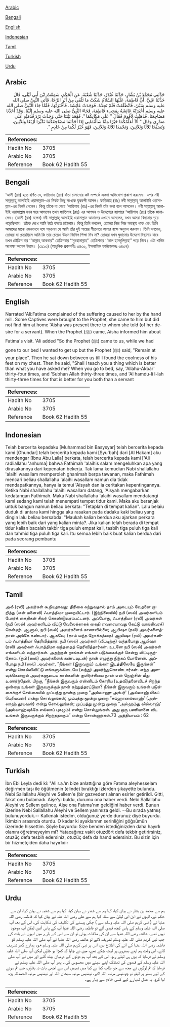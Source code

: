[Arabic](#arabic)

[Bengali](#bengali)

[English](#english)

[Indonesian](#indonesian)

[Tamil](#tamil)

[Turkish](#turkish)

[Urdu](#urdu)

## Arabic


<div dir="rtl" lang="ar" style={{fontSize:'larger',backgroundColor:'#f8f9fa',padding:20}}>
حَدَّثَنِي مُحَمَّدُ بْنُ بَشَّارٍ، حَدَّثَنَا غُنْدَرٌ، حَدَّثَنَا شُعْبَةُ، عَنِ الْحَكَمِ، سَمِعْتُ ابْنَ أَبِي لَيْلَى، قَالَ حَدَّثَنَا عَلِيٌّ، أَنَّ فَاطِمَةَ، عَلَيْهَا السَّلاَمُ شَكَتْ مَا تَلْقَى مِنْ أَثَرِ الرَّحَا، فَأَتَى النَّبِيَّ صلى الله عليه وسلم سَبْىٌ، فَانْطَلَقَتْ فَلَمْ تَجِدْهُ، فَوَجَدَتْ عَائِشَةَ، فَأَخْبَرَتْهَا، فَلَمَّا جَاءَ النَّبِيُّ صلى الله عليه وسلم أَخْبَرَتْهُ عَائِشَةُ بِمَجِيءِ فَاطِمَةَ، فَجَاءَ النَّبِيُّ صلى الله عليه وسلم إِلَيْنَا، وَقَدْ أَخَذْنَا مَضَاجِعَنَا، فَذَهَبْتُ لأَقُومَ فَقَالَ ‏"‏ عَلَى مَكَانِكُمَا ‏"‏‏.‏ فَقَعَدَ بَيْنَنَا حَتَّى وَجَدْتُ بَرْدَ قَدَمَيْهِ عَلَى صَدْرِي وَقَالَ ‏"‏ أَلاَ أُعَلِّمُكُمَا خَيْرًا مِمَّا سَأَلْتُمَانِي إِذَا أَخَذْتُمَا مَضَاجِعَكُمَا تُكَبِّرَا أَرْبَعًا وَثَلاَثِينَ، وَتُسَبِّحَا ثَلاَثًا وَثَلاَثِينَ، وَتَحْمَدَا ثَلاَثَةً وَثَلاَثِينَ، فَهْوَ خَيْرٌ لَكُمَا مِنْ خَادِمٍ ‏"‏‏.‏
</div>
<div style={{backgroundColor:'#f8f9fa',padding:20, marginBottom: 10}}><table> <thead> <tr> <th>References:</th> <th></th> </tr> </thead> <tbody><tr><td>Hadith No</td><td>3705</td></tr><tr><td>Arabic No</td><td>3705</td></tr><tr><td>Reference</td><td>Book 62 Hadith 55</td></tr></tbody></table></div>

## Bengali


<div dir="ltr" lang="bn" style={{fontSize:'larger',backgroundColor:'#f8f9fa',padding:20}}>
‘আলী (রাঃ) হতে বর্ণিত যে, ফাতিমাহ (রাঃ) যাঁতা চালানোর কষ্ট সম্পর্কে একদা অভিযোগ প্রকাশ করলেন। এপর নবী সাল্লাল্লাহু আলাইহি ওয়াসাল্লাম-এর নিকট কিছু সংখ্যক যুদ্ধবন্দী আসল। ফাতিমাহ (রাঃ) নবী সাল্লাল্লাহু আলাইহি ওয়াসাল্লাম-এর নিকট গেলেন। কিন্তু তাঁকে না পেয়ে ‘আয়িশাহ (রাঃ)-এর নিকট তাঁর কথা বলে আসলেন। নবী সাল্লাল্লাহু আলাইহি ওয়াসাল্লাম যখন ঘরে আসলেন তখন ফাতিমাহ (রাঃ) এর আগমন ও উদ্দেশ্যের ব্যাপারে ‘আয়িশাহ (রাঃ) তাঁকে জানালেন। (আলী (রাঃ) বলেন) নবী সাল্লাল্লাহু আলাইহি ওয়াসাল্লাম আমাদের এখানে আসলেন, যখন আমরা বিছানায় শুয়ে পড়েছিলাম। তাঁকে দেখে আমি উঠে বসতে চাইলাম। কিন্তু তিনি বললেন, তোমরা নিজ নিজ অবস্থায় থাক এবং তিনি আমাদের মাঝে এমনভাবে বসে পড়লেন যে আমি তাঁর দুই পায়ের শীতলতা আমার বক্ষে অনুভব করলাম। তিনি বললেন, তোমরা যা চেয়েছিলে আমি কি তার চেয়েও উত্তম জিনিস শিক্ষা দিব না? তোমরা যখন ঘুমানোর উদ্দেশে বিছানায় যাবে তখন চৌত্রিশ বার ‘‘আল্লাহ্ আকবার’’ তেত্রিশবার ‘‘সুবহানাল্লাহ’’ তেত্রিশবার ‘‘আল হামদুলিল্লাহ’’ পড়ে নিবে। এটা খাদিম অপেক্ষা অনেক উত্তম। (৩১১৩) (আধুনিক প্রকাশনীঃ ৩৪৩০, ইসলামিক ফাউন্ডেশনঃ ৩৪৩৭)
</div>
<div style={{backgroundColor:'#f8f9fa',padding:20, marginBottom: 10}}><table> <thead> <tr> <th>References:</th> <th></th> </tr> </thead> <tbody><tr><td>Hadith No</td><td>3705</td></tr><tr><td>Arabic No</td><td>3705</td></tr><tr><td>Reference</td><td>Book 62 Hadith 55</td></tr></tbody></table></div>

## English


<div dir="ltr" lang="en" style={{fontSize:'larger',backgroundColor:'#f8f9fa',padding:20}}>
Narrated 'Ali:Fatima complained of the suffering caused to her by the hand mill. Some Captives were brought to the Prophet, she came to him but did not find him at home 'Aisha was present there to whom she told (of her desire for a servant). When the Prophet (ﷺ) came, Aisha informed him about Fatima's visit. 'Ali added "So the Prophet (ﷺ) came to us, while we had gone to our bed I wanted to get up but the Prophet (ﷺ) said, "Remain at your place". Then he sat down between us till I found the coolness of his feet on my chest. Then he said, "Shall I teach you a thing which is better than what you have asked me? When you go to bed, say, 'Allahu-Akbar' thirty-four times, and 'Subhan Allah thirty-three times, and 'Al hamdu-li l-lah thirty-three times for that is better for you both than a servant
</div>
<div style={{backgroundColor:'#f8f9fa',padding:20, marginBottom: 10}}><table> <thead> <tr> <th>References:</th> <th></th> </tr> </thead> <tbody><tr><td>Hadith No</td><td>3705</td></tr><tr><td>Arabic No</td><td>3705</td></tr><tr><td>Reference</td><td>Book 62 Hadith 55</td></tr></tbody></table></div>

## Indonesian


<div dir="ltr" lang="id" style={{fontSize:'larger',backgroundColor:'#f8f9fa',padding:20}}>
Telah bercerita kepadaku [Muhammad bin Basysyar] telah bercerita kepada kami [Ghundar] telah bercerita kepada kami [Syu'bah] dari [Al Hakam] aku mendengar [Ibnu Abu Laila] berkata, telah bercerita kepada kami ['Ali radliallahu 'anhuma] bahwa Fathimah 'alaihis salam mengeluhkan apa yang dirasakannya dari kepenatan bekerja. Tak lama kemudian Nabi shallallahu 'alaihi wasallam memperoleh ghanimah berpa tawanan, maka Fathimah mencari beliau shallallahu 'alaihi wasallam namun dia tidak mendapatkannya, hanya ia temui 'Aisyah dan ia ceritakan kepentingannya. Ketika Nabi shallallahu 'alaihi wasallam datang, 'Aisyah mengabarkan kedatangan Fathimah. Maka Nabi shallallahu 'alaihi wasallam mendatangi kami sedang kami telah menempati tempat tidur kami. Maka aku beranjak untuk bangun namun beliau berkata: "Tetaplah di tempat kalian". Lalu belaiu duduk di antara kami hingga aku rasakan pada dadaku kaki beliau yang dingin lalu beliau bersabda: "Maukah kalian berdua aku ajarkan perkara yang lebih baik dari yang kalian minta?. Jika kalian telah berada di tempat tidur kalian bacalah takbir tiga puluh empat kali, tasbih tiga puluh tiga kali dan tahmid tiga puluh tiga kali. Itu semua lebih baik buat kalian berdua dari pada seorang pembantu
</div>
<div style={{backgroundColor:'#f8f9fa',padding:20, marginBottom: 10}}><table> <thead> <tr> <th>References:</th> <th></th> </tr> </thead> <tbody><tr><td>Hadith No</td><td>3705</td></tr><tr><td>Arabic No</td><td>3705</td></tr><tr><td>Reference</td><td>Book 62 Hadith 55</td></tr></tbody></table></div>

## Tamil


<div dir="ltr" lang="ta" style={{fontSize:'larger',backgroundColor:'#f8f9fa',padding:20}}>
அலீ (ரலி) அவர்கள் கூறியதாவது: திரிகை சுற்றுவதால் தாம் அடையும் வேதனை குறித்து (என் மனைவி) ஃபாத்திமா முறையிட்டார். (இந்நிலையில்) நபி (ஸல்) அவர்களிடம் போர்க் கைதிகள் சிலர் கொண்டுவரப்பட்டனர். அப்போது, ஃபாத்திமா (ரலி) அவர்கள் (நபி (ஸல்) அவர்களிடம் வீட்டு வேலைக்காகக் கைதி எவரையாவது கேட்டு வாங்கிவரச்) சென்றார். ஆனால், நபி (ஸல்) அவர்களைக் காணவில்லை; ஆயிஷா (ரலி) அவர்களைத்தான் அங்கே கண்டார். ஆகவே, (தாம் வந்த நோக்கத்தை) ஆயிஷா (ரலி) அவர்களிடம் ஃபாத்திமா தெரிவித்தார். நபி (ஸல்) அவர்கள் (வீட்டிற்கு) வந்தபோது ஆயிஷா (ரலி) அவர்கள் ஃபாத்திமா வந்ததைத் தெரிவித்தார்கள். உடனே நபி (ஸல்) அவர்கள் எங்களிடம் வந்தார்கள். அதற்குள் நாங்கள் எங்கள் படுக்கைக்குச் சென்று விட்டிருந்தோம். (நபி (ஸல்) அவர்களைக் கண்டவுடன்) நான் எழுந்து நிற்கப் போனேன். அப்போது நபி (ஸல்) அவர்கள், “நீங்கள் (இருவரும்) உங்கள் இடத்திலேயே இருங்கள்” என்று சொல்லிவிட்டு எங்களுக்கிடையே (வந்து) அமர்ந்துகொண்டார்கள். எந்த அளவுக்கென்றால் அவர்களுடைய கால்களின் குளிர்ச்சியை நான் என் நெஞ்சின் மீது உணர்ந்தேன். பிறகு, “நீங்கள் இருவரும் என்னிடம் கோரிய (உதவி)தனைவிடச் சிறந்த ஒன்றை உங்கள் இருவருக்கும் நான் கற்றுத்தரட்டுமா? நீங்கள் இருவரும் உங்கள் படுக்கைக்குச் செல்கையில் முப்பத்து நான்கு முறை “அல்லாஹு அக்பர்' (அல்லாஹ் மிகப் பெரியவன்) என்று சொல்லுங்கள்; முப்பத்து மூன்று முறை “சுப்ஹானல்லாஹ்' (அல்லாஹ் தூயவன்) என்று சொல்லுங்கள்; முப்பத்து மூன்று முறை “அல்ஹம்து லில்லாஹ்' (அல்லாஹ்வுக்கே எல்லாப் புகழும்) என்று சொல்லுங்கள். அது ஒரு பணியாளை விட உங்கள் இருவருக்கும் சிறந்ததாகும்” என்று சொன்னார்கள்.73 அத்தியாயம் : 62
</div>
<div style={{backgroundColor:'#f8f9fa',padding:20, marginBottom: 10}}><table> <thead> <tr> <th>References:</th> <th></th> </tr> </thead> <tbody><tr><td>Hadith No</td><td>3705</td></tr><tr><td>Arabic No</td><td>3705</td></tr><tr><td>Reference</td><td>Book 62 Hadith 55</td></tr></tbody></table></div>

## Turkish


<div dir="ltr" lang="tr" style={{fontSize:'larger',backgroundColor:'#f8f9fa',padding:20}}>
İbn Ebi Leyla dedi ki: "Ali r.a.'ın bize anlattığına göre Fatıma aleyhesselam değirmen taşı ile öğütmenin (elinde) bıraktığı izlerden şikayette bulundu. Nebi Sallallahu Aleyhi ve Sellem'e (bir gazveden) alınan esirler getirildi. Gitti, fakat onu bulamadı. Aişe'yi buldu, durumu ona haber verdi. Nebi Sallallahu Aleyhi ve Sellem gelince, Aişe ona Fatıma'nın geldiğini haber verdi. Bunun üzerine Nebi Sallallahu Aleyhi ve Sellem yanımıza geldi. --Bu sırada yatmış bulunuyorduk.-- Kalkmak istedim, olduğunuz yerde durunuz diye buyurdu. İkimizin arasında oturdu. O kadar ki ayaklarının serinliğini göğsümün üzerinde hissettim. Şöyle buyurdu: Size benden istediğinizden daha hayırlı olanını öğretmeyeyim mi? Yatacağınız vakit otuzdört defa tekbir getirirsiniz, otuzüç defa tesbih edersiniz, otuzüç defa da hamd edersiniz. Bu sizin için bir hizmetçiden daha hayırlıdır
</div>
<div style={{backgroundColor:'#f8f9fa',padding:20, marginBottom: 10}}><table> <thead> <tr> <th>References:</th> <th></th> </tr> </thead> <tbody><tr><td>Hadith No</td><td>3705</td></tr><tr><td>Arabic No</td><td>3705</td></tr><tr><td>Reference</td><td>Book 62 Hadith 55</td></tr></tbody></table></div>

## Urdu


<div dir="rtl" lang="ur" style={{fontSize:'larger',backgroundColor:'#f8f9fa',padding:20}}>
ہم سے محمد بن بشار نے بیان کیا، کہا ہم سے غندر نے بیان کیا، کہا ہم سے شعبہ نے بیان کیا، ان سے حکم نے، انہوں نے ابن ابی لیلیٰ سے سنا، کہا ہم سے علی رضی اللہ عنہ نے بیان کیا کہ فاطمہ رضی اللہ عنہا نے ( نبی کریم صلی اللہ علیہ وسلم سے ) چکی پیسنے کی تکلیف کی شکایت کی، اس کے بعد آپ صلی اللہ علیہ وسلم کے پاس کچھ قیدی آئے تو فاطمہ رضی اللہ عنہا آپ کے پاس آئیں لیکن آپ موجود نہیں تھے۔ عائشہ رضی اللہ عنہا سے ان کی ملاقات ہوئی تو ان سے اس کے بارے میں انہوں نے بات کی جب نبی کریم صلی اللہ علیہ وسلم تشریف لائے تو عائشہ رضی اللہ عنہا نے آپ صلی اللہ علیہ وسلم کو فاطمہ رضی اللہ عنہا کے آنے کی اطلاع دی، اس پر نبی کریم صلی اللہ علیہ وسلم خود ہمارے گھر تشریف لائے، اس وقت ہم اپنے بستروں پر لیٹ چکے تھے، میں نے چاہا کہ کھڑا ہو جاؤں لیکن آپ صلی اللہ علیہ وسلم نے فرمایا کہ یوں ہی لیٹے رہو، اس کے بعد آپ ہم دونوں کے درمیان بیٹھ گئے اور میں نے آپ صلی اللہ علیہ وسلم کے قدموں کی ٹھنڈک اپنے سینے میں محسوس کی،۔ پھر آپ صلی اللہ علیہ وسلم نے فرمایا کہ تم لوگوں نے مجھ سے جو طلب کیا ہے کیا میں تمہیں اس سے اچھی بات نہ بتاؤں، جب تم سونے کے لیے بستر پر لیٹو تو چونتیس مرتبہ اللہ اکبر، تینتیس مرتبہ سبحان اللہ اور تینتیس مرتبہ الحمدللہ پڑھ لیا کرو، یہ عمل تمہارے لیے کسی خادم سے بہتر ہے۔
</div>
<div style={{backgroundColor:'#f8f9fa',padding:20, marginBottom: 10}}><table> <thead> <tr> <th>References:</th> <th></th> </tr> </thead> <tbody><tr><td>Hadith No</td><td>3705</td></tr><tr><td>Arabic No</td><td>3705</td></tr><tr><td>Reference</td><td>Book 62 Hadith 55</td></tr></tbody></table></div>